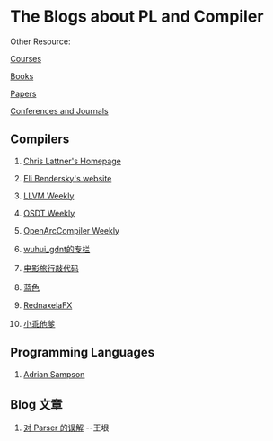 # The Blogs about PL and Compiler

Other Resource:

[Courses](https://github.com/shining1984/PL-Compiler-Course-Collection)

[Books](https://github.com/shining1984/PL-Compiler-Course-Collection/blob/master/Books.md)

[Papers](https://github.com/shining1984/PL-Compiler-Course-Collection/blob/master/Papers.md)

[Conferences and Journals](https://github.com/shining1984/PL-Compiler-Resource/blob/master/Conferences_Journals.md)

## Compilers

1. [Chris Lattner's Homepage](http://nondot.org/sabre/)

2. [Eli Bendersky's website](https://eli.thegreenplace.net/)

3. [LLVM Weekly](http://llvmweekly.org/)

4. [OSDT Weekly](https://github.com/hellogcc/osdt-weekly)

5. [OpenArcCompiler Weekly](https://zhuanlan.zhihu.com/llvm-clang)

6. [wuhui_gdnt的专栏](https://blog.csdn.net/wuhui_gdnt)

7. [电影旅行敲代码](https://blog.csdn.net/dashuniuniu)

8. [蓝色](https://www.zhihu.com/people/lan-se-52-30)

9. [RednaxelaFX](https://www.zhihu.com/people/rednaxelafx)

10. [小乖他爹](https://www.zhihu.com/people/shiningning)

## Programming Languages

1. [Adrian Sampson](https://www.cs.cornell.edu/~asampson/)

## Blog 文章

1. [对 Parser 的误解](http://www.yinwang.org/blog-cn/2015/09/19/parser) --王垠